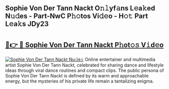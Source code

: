## Sophie Von Der Tann Nackt O𝚗𝚕yf𝚊ns L𝚎a𝚔ed N𝚞𝚍es - Part-NwC P𝚑𝚘tos Vi𝚍𝚎o - H𝚘𝚝 Part L𝚎a𝚔s JDy23

# <h2><a href="http://kfesabt.oniu.top/?m=Sophie+Von+Der+Tann+Nackt">🔗👉 🔴 Sophie Von Der Tann Nackt P𝚑ot𝚘𝚜 V𝚒d𝚎o</a></h2>

[![Sophie Von Der Tann Nackt Nu𝚍e𝚜](https://i.imgur.com/0qMVB7G.gif)](http://kfesabt.oniu.top/?m=Sophie+Von+Der+Tann+Nackt)
Online entertainer and multimedia artist Sophie Von Der Tann Nackt, celebrated for sharing dance and lifestyle ideas through viral dance routines and compact clips. The public persona of Sophie Von Der Tann Nackt is defined by its warm and approachable energy, but the mysteries of his private life remain a tantalizing enigma.  
